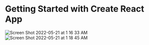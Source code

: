 # Getting Started with Create React App

![Screen Shot 2022-05-21 at 1 16 33 AM](https://user-images.githubusercontent.com/28643810/169642796-313f47ce-e4ef-40cb-adb1-dc51d43f73b3.png)
![Screen Shot 2022-05-21 at 1 18 45 AM](https://user-images.githubusercontent.com/28643810/169642798-797992f2-8dfa-467e-81c2-f427a35f1baa.png)
